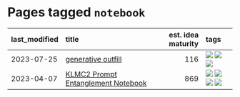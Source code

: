# Pages tagged `notebook`

|last_modified|title|est. idea maturity|tags
|:---|:---|---:|:---|
|2023-07-25|[generative outfill](../generative_outfill.md)|116|[![](https://img.shields.io/badge/tag-art-3c7f53)](../tags/art.md) [![](https://img.shields.io/badge/tag-notebook-32d44f)](../tags/notebook.md) [![](https://img.shields.io/badge/tag-tooling-dad82b)](../tags/tooling.md)|
|2023-04-07|[KLMC2 Prompt Entanglement Notebook](../klmc2-prompt-entanglement.md)|869|[![](https://img.shields.io/badge/tag-completed-35d420)](../tags/completed.md) [![](https://img.shields.io/badge/tag-notebook-32d44f)](../tags/notebook.md) [![](https://img.shields.io/badge/tag-prompting-9c3a4a)](../tags/prompting.md) [![](https://img.shields.io/badge/tag-tooling-dad82b)](../tags/tooling.md)|
